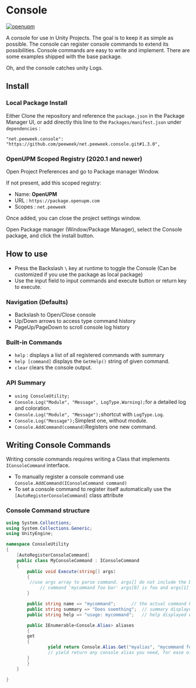 # Console

[![openupm](https://img.shields.io/npm/v/net.peeweek.console?label=openupm&registry_uri=https://package.openupm.com)](https://openupm.com/packages/net.peeweek.console/)

A console for use in Unity Projects. The goal is to keep it as simple as possible. The console can register console commands to extend its possibilities. Console commands are easy to write and implement. There are some examples shipped with the base package.

Oh, and the console catches unity Logs.

## Install

### Local Package Install

Either Clone the repository and reference the `package.json` in the Package Manager UI, or add directly this line to the `Packages/manifest.json` under `dependencies` : 

`"net.peeweek.console": "https://github.com/peeweek/net.peeweek.console.git#1.3.0",`

### OpenUPM Scoped Registry (2020.1 and newer)

Open Project Preferences and go to Package manager Window.

If not present, add this scoped registry:

* Name: **OpenUPM**
* URL : `https://package.openupm.com`
* Scopes : `net.peeweek`

Once added, you can close the project settings window.

Open Package manager (Window/Package Manager), select the Console package, and click the install button.

## How to use

* Press the Backslash `\` key at runtime to toggle the Console (Can be customized if you use the package as local package)
* Use the input field to input commands and execute button or return key to execute.

### Navigation (Defaults)

* Backslash to Open/Close console
* Up/Down arrows to access type command history
* PageUp/PageDown to scroll console log history

### Built-in Commands

* `help` : displays a list of all registered commands with summary
* `help [command]` displays the `GetHelp()` string of given command.
* `clear` clears the console output.

### API Summary
* `using ConsoleUtility;`
* `Console.Log("Module", "Message", LogType.Warning);`for a detailed log and coloration.
* `Console.Log("Module", "Message");`shortcut with `LogType.Log`.
* `Console.Log("Message");`Simplest one, without module.
* `Console.AddCommand(command)`Registers one new command.

## Writing Console Commands

Writing console commands requires writing a Class that implements `IConsoleCommand` interface.

* To manually register a console command use `Console.AddCommand(IConsoleCommand command)`
* To set a console command to register itself automatically use the `    [AutoRegisterConsoleCommand]` class attribute

### Console Command structure

```c#
using System.Collections;
using System.Collections.Generic;
using UnityEngine;

namespace ConsoleUtility
{
    [AutoRegisterConsoleCommand]
    public class MyConsoleCommand : IConsoleCommand
    {
        public void Execute(string[] args)
        {
	     //use args array to parse command. args[] do not include the base command so in
             // command 'mycommand foo bar' args[0] is foo and args[1] is bar
        }

        public string name => "mycommand"; 		// the actual command key
        public string summary => "Does soemthing";	// summary displayed when typing 'help'
        public string help => "usage: mycommand"; 	// help displayed when typing 'help mycommand'

        public IEnumerable<Console.Alias> aliases
        {
	    get
	    {
                yield return Console.Alias.Get("myalias", "mycommand foo bar");
                // yield return any console alias you need, for ease of use purposes
	    }
        }
    }

}

```

